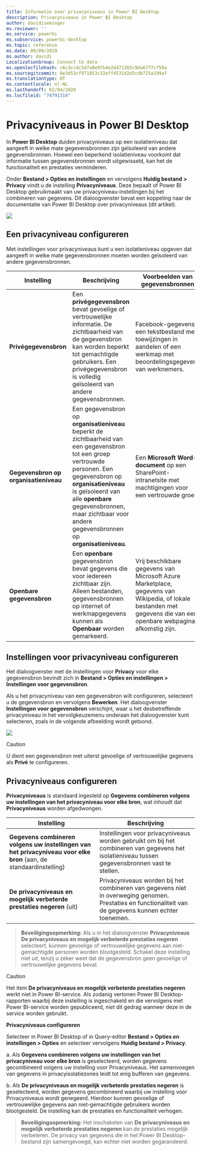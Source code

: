 ```yaml
---
title: Informatie over privacyniveaus in Power BI Desktop
description: Privacyniveaus in Power BI Desktop
author: davidiseminger
ms.reviewer: ''
ms.service: powerbi
ms.subservice: powerbi-desktop
ms.topic: reference
ms.date: 09/09/2019
ms.author: davidi
LocalizationGroup: Connect to data
ms.openlocfilehash: c6c3ccdc547a8e9fb4e2d471365c9da67f7cf58a
ms.sourcegitcommit: 8e3d53cf971853c32eff4531d2d3cdb725a199af
ms.translationtype: HT
ms.contentlocale: nl-NL
ms.lasthandoff: 02/04/2020
ms.locfileid: "74791314"
---
```

# <a name="power-bi-desktop-privacy-levels"></a>Privacyniveaus in Power BI Desktop
In **Power BI Desktop** duiden privacyniveaus op een isolatieniveau dat aangeeft in welke mate gegevensbronnen zijn geïsoleerd van andere gegevensbronnen. Hoewel een beperkend isolatieniveau voorkomt dat informatie tussen gegevensbronnen wordt uitgewisseld, kan het de functionaliteit en prestaties verminderen.

Onder **Bestand > Opties en instellingen** en vervolgens **Huidig bestand > Privacy** vindt u de instelling **Privacyniveaus**. Deze bepaalt of Power BI Desktop gebruikmaakt van uw privacyniveau-instellingen bij het combineren van gegevens. Dit dialoogvenster bevat een koppeling naar de documentatie van Power BI Desktop over privacyniveaus (dit artikel).

![](media/desktop-privacy-levels/desktop_privacylevels1.png)

## <a name="configure-a-privacy-level"></a>Een privacyniveau configureren
Met instellingen voor privacyniveaus kunt u een isolatieniveau opgeven dat aangeeft in welke mate gegevensbronnen moeten worden geïsoleerd van andere gegevensbronnen.

| Instelling | Beschrijving | Voorbeelden van gegevensbronnen |
| --- | --- | --- |
| **Privégegevensbron** |Een **privégegevensbron** bevat gevoelige of vertrouwelijke informatie. De zichtbaarheid van de gegevensbron kan worden beperkt tot gemachtigde gebruikers. Een privégegevensbron is volledig geïsoleerd van andere gegevensbronnen. |Facebook-gegevens, een tekstbestand met toewijzingen in aandelen of een werkmap met beoordelingsgegevens van werknemers. |
| **Gegevensbron op organisatieniveau** |Een gegevensbron op **organisatieniveau** beperkt de zichtbaarheid van een gegevensbron tot een groep vertrouwde personen. Een gegevensbron op **organisatieniveau** is geïsoleerd van alle **openbare** gegevensbronnen, maar zichtbaar voor andere gegevensbronnen op **organisatieniveau**. |Een **Microsoft Word-document** op een SharePoint-intranetsite met machtigingen voor een vertrouwde groep. |
| **Openbare gegevensbron** |Een **openbare** gegevensbron bevat gegevens die voor iedereen zichtbaar zijn. Alleen bestanden, gegevensbronnen op internet of werkmapgegevens kunnen als **Openbaar** worden gemarkeerd. |Vrij beschikbare gegevens van Microsoft Azure Marketplace, gegevens van Wikipedia, of lokale bestanden met gegevens die van een openbare webpagina afkomstig zijn. |

## <a name="configure-privacy-level-settings"></a>Instellingen voor privacyniveau configureren
Het dialoogvenster met de instellingen voor **Privacy** voor elke gegevensbron bevindt zich in **Bestand > Opties en instellingen > Instellingen voor gegevensbron**.

Als u het privacyniveau van een gegevensbron wilt configureren, selecteert u de gegevensbron en vervolgens **Bewerken**. Het dialoogvenster **Instellingen voor gegevensbron** verschijnt, waar u het desbetreffende privacyniveau in het vervolgkeuzemenu onderaan het dialoogvenster kunt selecteren, zoals in de volgende afbeelding wordt getoond.

![](media/desktop-privacy-levels/desktop_privacylevels2.png)

> [!CAUTION]
> U dient een gegevensbron met uiterst gevoelige of vertrouwelijke gegevens als **Privé** te configureren.
> 

## <a name="configure-privacy-levels"></a>Privacyniveaus configureren
**Privacyniveaus** is standaard ingesteld op **Gegevens combineren volgens uw instellingen van het privacyniveau voor elke bron**, wat inhoudt dat **Privacyniveaus** worden afgedwongen.

| Instelling | Beschrijving |
| --- | --- |
| **Gegevens combineren volgens uw instellingen van het privacyniveau voor elke bron** (aan, de standaardinstelling) |Instellingen voor privacyniveaus worden gebruikt om bij het combineren van gegevens het isolatieniveau tussen gegevensbronnen vast te stellen. |
| **De privacyniveaus en mogelijk verbeterde prestaties negeren** (uit) |Privacyniveaus worden bij het combineren van gegevens niet in overweging genomen. Prestaties en functionaliteit van de gegevens kunnen echter toenemen. |

> **Beveiligingsopmerking:** Als u in het dialoogvenster **Privacyniveaus** **De privacyniveaus en mogelijk verbeterde prestaties negeren** selecteert, kunnen gevoelige of vertrouwelijke gegevens aan niet-gemachtigde personen worden blootgesteld. Schakel deze instelling niet *uit*, tenzij u zeker weet dat de gegevensbron geen gevoelige of vertrouwelijke gegevens bevat.
> 
> 

> [!CAUTION]
> Het item **De privacyniveaus en mogelijk verbeterde prestaties negeren** werkt niet in Power BI-service. Als zodanig vertonen Power BI Desktop-rapporten waarbij deze instelling is ingeschakeld en die vervolgens met Power BI-service worden gepubliceerd, *niet* dit gedrag wanneer deze in de service worden gebruikt.
> 

**Privacyniveaus configureren**

Selecteer in Power BI Desktop of in Query-editor **Bestand > Opties en instellingen > Opties** en selecteer vervolgens **Huidig bestand > Privacy**.

a. Als **Gegevens combineren volgens uw instellingen van het privacyniveau voor elke bron** is geselecteerd, worden gegevens gecombineerd volgens uw instelling voor Privacyniveaus. Het samenvoegen van gegevens in privacyisolatiezones leidt tot enig bufferen van gegevens.

b. Als **De privacyniveaus en mogelijk verbeterde prestaties negeren** is geselecteerd, worden gegevens gecombineerd waarbij uw instelling voor Privacyniveaus wordt genegeerd. Hierdoor kunnen gevoelige of vertrouwelijke gegevens aan niet-gemachtigde gebruikers worden blootgesteld. De instelling kan de prestaties en functionaliteit verhogen.

> **Beveiligingsopmerking:** Het inschakelen van **De privacyniveaus en mogelijk verbeterde prestaties negeren** kan de prestaties mogelijk verbeteren. De privacy van gegevens die in het Power BI Desktop-bestand zijn samengevoegd, kan echter niet worden gegarandeerd.
> 
> 

